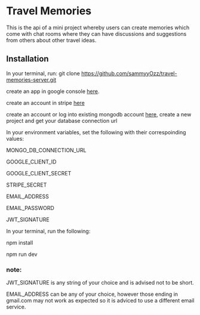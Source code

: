 # Travel Memories

This is the api of a mini project whereby users can create memories which come with chat rooms where they can have discussions and suggestions from others about other travel ideas.

## Installation

In your terminal, run: git clone https://github.com/sammyyOzz/travel-memories-server.git

create an app in google console [here](https://console.cloud.google.com).

create an account in stripe [here](https://stripe.com)

create an account or log into existing mongodb account [here](https://mongodb.com), create a new project and get your database connection url

In your environment variables, set the following with their correspoinding values:

MONGO_DB_CONNECTION_URL

GOOGLE_CLIENT_ID

GOOGLE_CLIENT_SECRET

STRIPE_SECRET

EMAIL_ADDRESS

EMAIL_PASSWORD

JWT_SIGNATURE

In your terminal, run the following:

npm install

npm run dev


### note:
JWT_SIGNATURE is any string of your choice and is advised not to be short.

EMAIL_ADDRESS can be any of your choice, however those ending in gmail.com may not work as expected so it is adviced to use a different email service.
